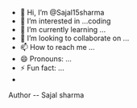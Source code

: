 - 👋 Hi, I’m @Sajal15sharma 
- 👀 I’m interested in ...coding
- 🌱 I’m currently learning ...
- 💞️ I’m looking to collaborate on ...
- 📫 How to reach me ...
- 😄 Pronouns: ...
- ⚡ Fun fact: ...
- <br>
Author -- Sajal sharma 
<!---
Sajal15sharma/Sajal15sharma is a ✨ special ✨ repository because its `README.md` (this file) appears on your GitHub profile.
You can click the Preview link to take a look at your changes.
--->
